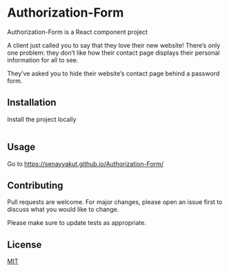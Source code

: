 # Authorization-Form

Authorization-Form is a React component  project

A client just called you to say that they love their new website! There’s only one problem: they don’t like how their contact page displays their personal information for all to see.

They’ve asked you to hide their website’s contact page behind a password form. 

## Installation

Install the project locally
```bash

```

## Usage
Go to 
https://senayyakut.github.io/Authorization-Form/

## Contributing
Pull requests are welcome. For major changes, please open an issue first to discuss what you would like to change.

Please make sure to update tests as appropriate.

## License
[MIT](https://choosealicense.com/licenses/mit/)

